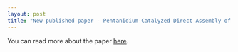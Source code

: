 ```yaml
---
layout: post
title: "New published paper - Pentanidium-Catalyzed Direct Assembly of Vicinal All-Carbon Quaternary Stereocenters through C(sp3)–C(sp3) Bond Formation"
---
```


You can read more about the paper [here](https://github.com/riclzh/novelchemrxn/blob/master/files/papers/ccschem.021.202101013.pdf).
